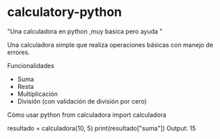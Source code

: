 # calculatory-python
"Una calculadora en python ,muy basica pero ayuda "


Una calculadora simple que realiza operaciones básicas con manejo de errores.

Funcionalidades
- Suma
- Resta
- Multiplicación
- División (con validación de división por cero)

Cómo usar
python
from calculadora import calculadora

resultado = calculadora(10, 5)
print(resultado["suma"])   Output: 15
